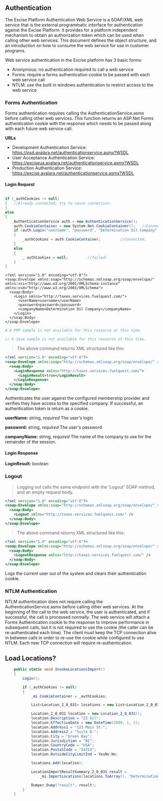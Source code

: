 ## Authentication

The Excise Platform Authentication Web Service is a SOAP/XML web service that is the external programmatic interface for authentication against the Excise Platform.   It provides for a platform independent mechanism to obtain an authorization token which can be used when calling other web services.  This document defines the object structure, and an introduction on how to consume the web service for use in customer programs.  

Web service authentication in the Excise platform has 3 basic forms:

- Anonymous: no authentication required to call a web service
- Forms: require a forms authentication cookie to be passed with each web service call
- NTLM: use the built in windows authentication to restrict access to the web service

### Forms Authentication
Forms authentication requires calling the AuthenticationService.asmx before calling other web services.  This function returns an ASP.Net Forms authentication cookie with the response which needs to be passed along with each future web service call.


**URLs**

- Development Authentication Service:  <a href='https://psd.avalara.net/authenticationservice.asmx?WSDL' target="_blank">https://psd.avalara.net/authenticationservice.asmx?WSDL </a>
- User Acceptance Authentication Service:  <a href='https://exciseua.avalara.net/authenticationservice.asmx?WSDL' target="_blank">https://exciseua.avalara.net/authenticationservice.asmx?WSDL</a>
- Production Authentication Service:  <a href='https://excise.avalara.net/authenticationservice.asmx?WSDL' target="_blank">https://excise.avalara.net/authenticationservice.asmx?WSDL</a>

#### Login Request

```csharp

if (_authCookies != null)
{   //Already connected, try to reuse connection.  
}
else
{
    AuthenticationService auth = new AuthenticationService();
    auth.CookieContainer = new System.Net.CookieContainer();   //Connecting...
    if (auth.Login("username", "password", "Determination Oil Company"))
    {
        _authCookies = auth.CookieContainer;         //Connected.
    }
    else
    {
        _ authCookies = null;         //failed!
    }
}
```

```shell
<?xml version="1.0" encoding="utf-8"?>
<soap:Envelope xmlns:soap="http://schemas.xmlsoap.org/soap/envelope/" xmlns:xsi="http://www.w3.org/2001/XMLSchema-instance" xmlns:xsd="http://www.w3.org/2001/XMLSchema">
  <soap:Body>
    <Login xmlns="http://taxes.services.fuelquest.com/">
      <userName>username</userName>
      <password>password</password>
      <companyName>Determination Oil Company</companyName>
    </Login>
  </soap:Body>
</soap:Envelope>
```

```php
# A PHP sample is not available for this resource at this time.

```

```java
// A Java sample is not available for this resource at this time.

```

> The above command returns XML structured like this:

``` xml
<?xml version="1.0" encoding="utf-8"?>
<soap:Envelope xmlns:soap="http://schemas.xmlsoap.org/soap/envelope/" xmlns:xsi="http://www.w3.org/2001/XMLSchema-instance" xmlns:xsd="http://www.w3.org/2001/XMLSchema">
  <soap:Body>
    <LoginResponse xmlns="http://taxes.services.fuelquest.com/">
      <LoginResult>true</LoginResult>
    </LoginResponse>
  </soap:Body>
</soap:Envelope>
```

Authenticates the user against the configured membership provider and verifies they have access to the specified company.  If successful, an authentication token is return as a cookie.

**userName:** string, *required*
The user's login

**password:** string, *required*
The user's password

**companyName:** string, *required*
The name of the company to use for the remainder of the session.

#### Login Response

**LoginResult:** boolean

### Logout

> Logging out calls the same endpoint with the 'Logout' SOAP method, and an empty request body.

```xml
<?xml version="1.0" encoding="utf-8"?>
<soap:Envelope xmlns:soap="http://schemas.xmlsoap.org/soap/envelope/" xmlns:xsi="http://www.w3.org/2001/XMLSchema-instance" xmlns:xsd="http://www.w3.org/2001/XMLSchema">
  <soap:Body>
    <Logout xmlns="http://taxes.services.fuelquest.com/" />
  </soap:Body>
</soap:Envelope>
```

> The above command returns XML structured like this:

```xml
<?xml version="1.0" encoding="utf-8"?>
<soap:Envelope xmlns:soap="http://schemas.xmlsoap.org/soap/envelope/" xmlns:xsi="http://www.w3.org/2001/XMLSchema-instance" xmlns:xsd="http://www.w3.org/2001/XMLSchema">
  <soap:Body>
    <LogoutResponse xmlns="http://taxes.services.fuelquest.com/" />
  </soap:Body>
</soap:Envelope>
```

Logs the current user out of the system and clears their authentication cookie.

### NTLM Authentication
NTLM authentication does not require calling the AuthenticationService.asmx before calling other web services.  At the beginning of the call to the web service, the user is authenticated, and if successful, the call is processed normally.  The web service will attach a Forms Authentication cookie to the response to improve performance in subsequent calls, but it is not required to use the cookie (the caller can be re-authenticated each time).  The client must keep the TCP connection alive in between calls in order to re-use the cookie while configured to use NTLM.  Each new TCP connection will require re-authentication.

## Load Locations?
```csharp
    public static void InvokeLocationsImport()
    {
        Login();

        if (_authCookies != null)
        {
            _mi.CookieContainer = _authCookies;

            List<Location_2_0_031> locations = new List<Location_2_0_031>();

            Location_2_0_031 location = new Location_2_0_031();
            location.Description = "ZZ Oil";
            location.EffectiveDate = new DateTime(2009, 1, 1);
            location.Address1 = "123 Main St.";
            location.Address2 = "Suite B.";
            location.City = "Green Bay";
            location.Jurisdiction = "WI";
            location.CountryCode = "USA";
            location.PostalCode = "54313";
            location.OutsideCityLimitInd = YesNo.No;

            locations.Add(location);

            LocationImportResultSummary_2_0_031 result =
                _mi.ImportLocations(locations.ToArray(), "Determination Oil Company", 100, 100, 100, true);

            Dumper.Dump("result", result);
        }
    }
```